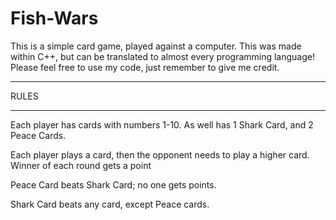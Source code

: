 # Fish-Wars
This is a simple card game, played against a computer. This was made within C++, but can be translated to almost every programming language! 
Please feel free to use my code, just remember to give me credit.

*************
RULES
*************

Each player has cards with numbers 1-10. As well has 1 Shark Card, and 2 Peace Cards.

Each player plays a card, then the opponent needs to play a higher card. Winner of each round gets a point

Peace Card beats Shark Card; no one gets points.

Shark Card beats any card, except Peace cards.
